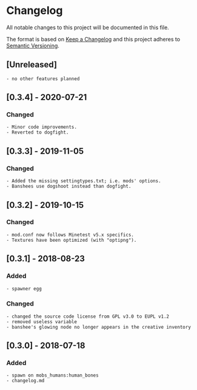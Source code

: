 # Changelog
All notable changes to this project will be documented in this file.

The format is based on [Keep a Changelog](http://keepachangelog.com/en/1.0.0/)
and this project adheres to [Semantic Versioning](https://semver.org/).


## [Unreleased]

	- no other features planned


## [0.3.4] - 2020-07-21
### Changed

	- Minor code improvements.
	- Reverted to dogfight.



## [0.3.3] - 2019-11-05
### Changed

	- Added the missing settingtypes.txt; i.e. mods' options.
	- Banshees use dogshoot instead than dogfight.



## [0.3.2] - 2019-10-15
### Changed

	- mod.conf now follows Minetest v5.x specifics.
	- Textures have been optimized (with "optipng").



## [0.3.1] - 2018-08-23
### Added

	- spawner egg

### Changed

	- changed the source code license from GPL v3.0 to EUPL v1.2
	- removed useless variable
	- banshee's glowing node no longer appears in the creative inventory



## [0.3.0] - 2018-07-18
### Added

	- spawn on mobs_humans:human_bones
	- changelog.md
